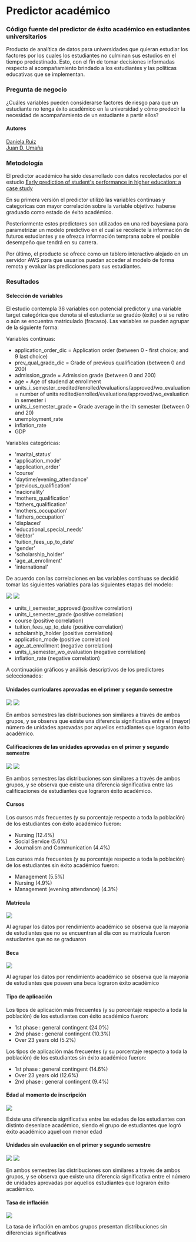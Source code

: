 # Predictor académico
### Código fuente del predictor de éxito académico en estudiantes universitarios

Producto de analítica de datos para universidades que quieran estudiar los factores por los cuales los estudiantes no culminan sus estudios en el tiempo predestinado. Esto, con el fin de tomar decisiones informadas respecto al acompañamiento brindado a los estudiantes y las políticas educativas que se implementan.  

### Pregunta de negocio

¿Cuáles variables pueden considerarse factores de riesgo para que un estudiante no tenga éxito académico en la universidad y cómo predecir la necesidad de acompañamiento de un estudiante a partir ellos?

#### Autores
[Daniela Ruiz](https://github.com/danielaruizl1)  
[Juan D. Umaña](https://github.com/juan-umana)

### Metodología

El predictor académico ha sido desarrollado con datos recolectados por el estudio [Early prediction of student's performance in higher education: a case study](https://archive.ics.uci.edu/dataset/697/predict+students+dropout+and+academic+success)

En su primera versión el predictor utilizó las variables continuas y categoricas con mayor correlación sobre la variable objetivo: haberse graduado como estado de éxito académico.

Posteriormente estos predictores son utilizados en una red bayesiana para parametrizar un modelo predictivo en el cual se recolecte la información de futuros estudiantes y se ofrezca información temprana sobre el posible desempeño que tendrá en su carrera.

Por último, el producto se ofrece como un tablero interactivo alojado en un servidor AWS para que usuarios puedan acceder al modelo de forma remota y evaluar las predicciones para sus estudiantes.

### Resultados

#### Selección de variables

El estudio contempla 36 variables con potencial predictor y una variable target categórica que denota si el estudiante se gradúo (éxito) o si se retiro o aún se encuentra matriculado (fracaso). Las variables se pueden agrupar de la siguiente forma:

Variables contínuas:

- application_order_dic = Application order (between 0 - first choice; and 9 last choice)
- prev_qual_grade_dic = Grade of previous qualification (between 0 and 200)
- admission_grade = Admission grade (between 0 and 200)
- age = Age of studend at enrollment
- units_i_semester_credited/enrolled/evaluations/approved/wo_evaluation = number of units redited/enrolled/evaluations/approved/wo_evaluation in semester i
- units_i_semester_grade = Grade average in the ith semester (between 0 and 20)
- unemployment_rate
- inflation_rate
- GDP

Variables categóricas:

- 'marital_status'
- 'application_mode'
- 'application_order'
- 'course'
- 'daytime/evening_attendance'
- 'previous_qualification'
- 'nacionality'
- 'mothers_qualification'
- 'fathers_qualification'
- 'mothers_occupation'
- 'fathers_occupation'
- 'displaced'
- 'educational_special_needs'
- 'debtor'
- 'tuition_fees_up_to_date'
- 'gender'
- 'scholarship_holder'
- 'age_at_enrollment'
- 'international'

De acuerdo con las correlaciones en las variables contínuas se decidió tomar las siguientes variables para las siguientes etapas del modelo:

![](data_exploration/correlation_heat_map_continous.png)
![](data_exploration/correlation_heat_map_categorical.png)

- units_i_semester_approved (positive correlation)
- units_i_semester_grade (positive correlation)
- course (positive correlation)
- tuition_fees_up_to_date (positive correlation)
- scholarship_holder (positive correlation)
- application_mode (positive correlation)
- age_at_enrollment (negative correlation)
- units_i_semester_wo_evaluation (negative correlation)
- inflation_rate (negative correlation)

A continuación gráficos y análisis descriptivos de los predictores seleccionados:

#### Unidades curriculares aprovadas en el primer y segundo semestre

![](data_viz/units_approved_1_plot.png)
![](data_viz/units_approved_2_plot.png)

En ambos semestres las distribuciones son similares a través de ambos grupos, y
se observa que existe una diferencia significativa entre el (mayor) número de
unidades aprovadas por aquellos estudiantes que lograron éxito académico.

#### Calificaciones de las unidades aprovadas en el primer y segundo semestre

![](data_viz/units_grade_1_plot.png)
![](data_viz/units_grade_2_plot.png)

En ambos semestres las distribuciones son similares a través de ambos grupos, y
se observa que existe una diferencia significativa entre las calificaciones de
estudiantes que lograron éxito académico.

#### Cursos

Los cursos más frecuentes (y su porcentaje respecto a toda la población) de los estudiantes con éxito académico fueron:

- Nursing (12.4%)
- Social Service (5.6%)
- Journalism and Communication (4.4%)

Los cursos más frecuentes (y su porcentaje respecto a toda la población) de los estudiantes sin éxito académico fueron:

- Management (5.5%)
- Nursing (4.9%)
- Management (evening attendance) (4.3%)

#### Matrícula

![](data_viz/tuition_plot.png)

Al agrupar los datos por rendimiento académico se observa que la mayoría de estudiantes que no se encuentran al día con su matrícula fueron estudiantes que no se graduaron

#### Beca

![](data_viz/scholarship_plot.png)

Al agrupar los datos por rendimiento académico se observa que la mayoría de estudiantes que poseen una beca lograron éxito académico 

#### Tipo de aplicación

Los tipos de aplicación más frecuentes (y su porcentaje respecto a toda la población) de los estudiantes con éxito académico fueron:

- 1st phase : general contingent (24.0%)
- 2nd phase : general contingent (10.3%)
- Over 23 years old (5.2%)

Los tipos de aplicación más frecuentes (y su porcentaje respecto a toda la población) de los estudiantes sin éxito académico fueron:

- 1st phase : general contingent (14.6%)
- Over 23 years old (12.6%)
- 2nd phase : general contingent (9.4%)

#### Edad al momento de inscripción

![](data_viz/age_plot.png)

Existe una diferencia significativa entre las edades de los estudiantes con distinto desenlace académico, siendo el grupo de estudiantes que logró éxito académico aquel con menor edad

#### Unidades sin evaluación en el primer y segundo semestre

![](data_viz/units_woeval_1_plot.png)
![](data_viz/units_woeval_2_plot.png)

En ambos semestres las distribuciones son similares a través de ambos grupos, y
se observa que existe una diferencia significativa entre el número de
unidades aprovadas por aquellos estudiantes que lograron éxito académico.

#### Tasa de inflación

![](data_viz/inflation_plot.png)

La tasa de inflación en ambos grupos presentan distribuciones sin diferencias significativas

